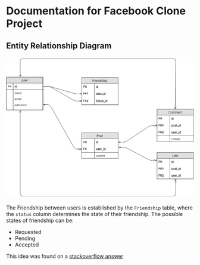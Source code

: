 # Documentation for Facebook Clone Project



## Entity Relationship Diagram

![ERD](https://raw.githubusercontent.com/daashandayo/odin-facebook/master/odin-rails-final-project%20.jpg)



The Friendship between users is established by the `Friendship` table, where the `status` column determines the state of their friendship. The possible states of friendship can be:

* Requested
* Pending
* Accepted

This idea was found on a [stackoverflow answer](https://stackoverflow.com/a/5612941/8437607)
